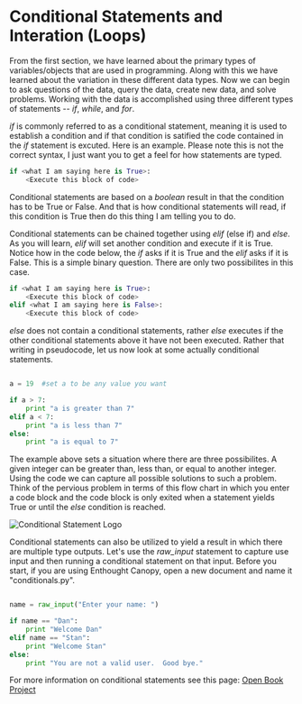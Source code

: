 # Conditional Statements and Interation (Loops)

From the first section, we have learned about the primary types of variables/objects that are used in programming.  Along with this we have learned about the variation in these different data types.  Now we can begin to ask questions of the data, query the data, create new data, and solve problems.  Working with the data is accomplished using three different types of statements -- _if_, _while_, and _for_. 

_if_ is commonly referred to as a conditional statement, meaning it is used to establish a condition and if that condition is satified the code contained in the _if_ statement is excuted. Here is an example.  Please note this is not the correct syntax, I just want you to get a feel for how statements are typed.  

```python
if <what I am saying here is True>:
	<Execute this block of code>
```

 Conditional statements are based on a *boolean* result in that the condition has to be True or False.  And that is how conditional statements will read, if this condition is True then do this thing I am telling you to do.  

Conditional statements can be chained together using _elif_ (else if) and _else_.  As you will learn, _elif_ will set another condition and execute if it is True.  Notice how in the code below, the _if_ asks if it is True and the _elif_ asks if it is False.  This is a simple binary question.  There are only two possibilites in this case.

```python
if <what I am saying here is True>:
	<Execute this block of code>
elif <what I am saying here is False>:
	<Execute this block of code>
```

_else_ does not contain a conditional statements, rather _else_ executes if the other conditional statements above it have not been executed.  Rather that writing in pseudocode, let us now look at some actually conditional statements.

```python

a = 19  #set a to be any value you want

if a > 7:
	print "a is greater than 7"
elif a < 7:
	print "a is less than 7"
else:
	print "a is equal to 7"
```

The example above sets a situation where there are three possibilites.  A given integer can be greater than, less than, or equal to another integer.  Using the code we can capture all possible solutions to such a problem.  Think of the pervious problem in terms of this flow chart in which you enter a code block and the code block is only exited when a statement yields True or until the _else_ condition is reached.

![Conditional Statement Logo](http://www.openbookproject.net/books/bpp4awd/_images/flowchart_chained_conditional.png)



Conditional statements can also be utilized to yield a result in which there are multiple type outputs.  Let's use the _raw_input_ statement to capture use input and then running a conditional statement on that input.  Before you start, if you are using Enthought Canopy, open a new document and name it "conditionals.py".

```python

name = raw_input("Enter your name: ")

if name == "Dan":
	print "Welcome Dan"
elif name == "Stan":
	print "Welcome Stan"
else:
	print "You are not a valid user.  Good bye."
```


For more information on conditional statements see this page: [Open Book Project](http://www.openbookproject.net/books/bpp4awd/ch04.html)